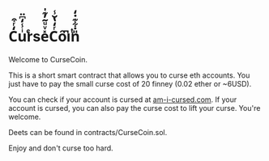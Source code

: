 # C̒ͬ͒uͥ̾̒͆̈r͑ͨse̽ͮͧ͂̓͊̍Cͬ̒̔̆̾ȏiͭ͆n̎̇͋͊̇̒

Welcome to CurseCoin.

This is a short smart contract that allows you to curse eth accounts.
You just have to pay the small curse cost of 20 finney (0.02 ether or ~6USD).

You can check if your account is cursed at [am-i-cursed.com](http://am-i-cursed.com).
If your account is cursed, you can also pay the curse cost to lift your curse. You're welcome.

Deets can be found in contracts/CurseCoin.sol.

Enjoy and don't curse too hard.
